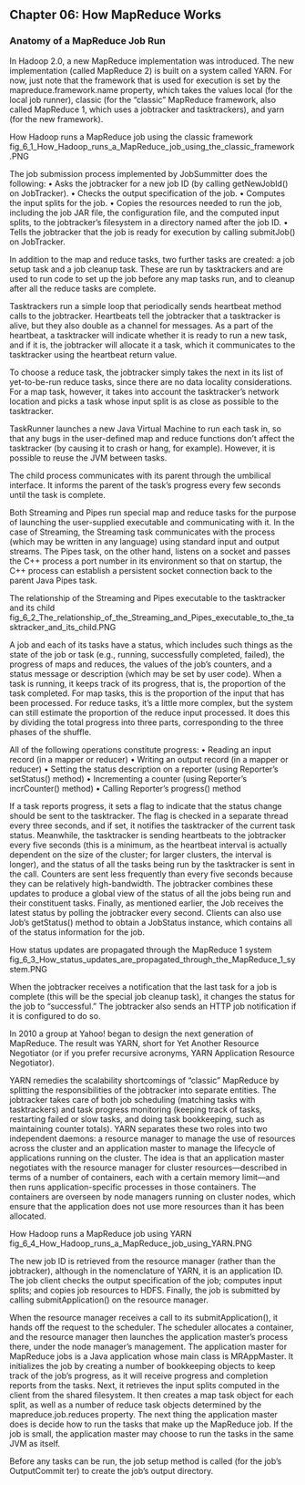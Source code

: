 ## Chapter 06: How MapReduce Works

### Anatomy of a MapReduce Job Run

In Hadoop 2.0, a new MapReduce implementation was introduced. The new implementation (called MapReduce 2) is built on a system called YARN. For now, just note that the framework that is used for
execution is set by the mapreduce.framework.name property, which takes the values
local (for the local job runner), classic (for the “classic” MapReduce framework, also
called MapReduce 1, which uses a jobtracker and tasktrackers), and yarn (for the new
framework).

How Hadoop runs a MapReduce job using the classic framework
fig_6_1_How_Hadoop_runs_a_MapReduce_job_using_the_classic_framework.PNG

The job submission process implemented by JobSummitter does the following:
• Asks the jobtracker for a new job ID (by calling getNewJobId() on JobTracker).
• Checks the output specification of the job.
• Computes the input splits for the job.
• Copies the resources needed to run the job, including the job JAR file, the configuration file, and the computed input splits, to the jobtracker’s filesystem in a
directory named after the job ID.
• Tells the jobtracker that the job is ready for execution by calling submitJob() on
JobTracker.


In addition to the map and reduce tasks, two further tasks are created: a job setup task
and a job cleanup task. These are run by tasktrackers and are used to run code to set
up the job before any map tasks run, and to cleanup after all the reduce tasks are
complete.


Tasktrackers run a simple loop that periodically sends heartbeat method calls to the
jobtracker. Heartbeats tell the jobtracker that a tasktracker is alive, but they also double
as a channel for messages. As a part of the heartbeat, a tasktracker will indicate whether
it is ready to run a new task, and if it is, the jobtracker will allocate it a task, which it
communicates to the tasktracker using the heartbeat return value.

To choose a reduce task, the jobtracker simply takes the next in its list of yet-to-be-run
reduce tasks, since there are no data locality considerations. For a map task, however,
it takes into account the tasktracker’s network location and picks a task whose input
split is as close as possible to the tasktracker.

TaskRunner launches a new Java Virtual Machine to run each task in, so that any bugs in the user-defined map and reduce functions don’t affect the
tasktracker (by causing it to crash or hang, for example). However, it is possible to
reuse the JVM between tasks.

The child process communicates with its parent through the umbilical interface. It informs the parent of the task’s progress every few seconds until the task is complete.

Both Streaming and Pipes run special map and reduce tasks for the
purpose of launching the user-supplied executable and communicating with it.
In the case of Streaming, the Streaming task communicates with the process (which
may be written in any language) using standard input and output streams. The Pipes
task, on the other hand, listens on a socket and passes the C++ process a port number
in its environment so that on startup, the C++ process can establish a persistent socket
connection back to the parent Java Pipes task.

The relationship of the Streaming and Pipes executable to the tasktracker and its child
fig_6_2_The_relationship_of_the_Streaming_and_Pipes_executable_to_the_tasktracker_and_its_child.PNG


A job and each of its tasks have a status, which
includes such things as the state of the job or task (e.g., running, successfully completed,
failed), the progress of maps and reduces, the values of the job’s counters, and a status
message or description (which may be set by user code).
When a task is running, it keeps track of its progress, that is, the proportion of the task
completed. For map tasks, this is the proportion of the input that has been processed.
For reduce tasks, it’s a little more complex, but the system can still estimate the proportion of the reduce input processed. It does this by dividing the total progress into
three parts, corresponding to the three phases of the shuffle.


All of the following operations constitute progress:
• Reading an input record (in a mapper or reducer)
• Writing an output record (in a mapper or reducer)
• Setting the status description on a reporter (using Reporter’s setStatus() method)
• Incrementing a counter (using Reporter’s incrCounter() method)
• Calling Reporter’s progress() method

If a task reports progress, it sets a flag to indicate that the status change should be sent
to the tasktracker. The flag is checked in a separate thread every three seconds, and if
set, it notifies the tasktracker of the current task status. Meanwhile, the tasktracker is
sending heartbeats to the jobtracker every five seconds (this is a minimum, as the
heartbeat interval is actually dependent on the size of the cluster; for larger clusters,
the interval is longer), and the status of all the tasks being run by the tasktracker is sent
in the call. Counters are sent less frequently than every five seconds because they can
be relatively high-bandwidth.
The jobtracker combines these updates to produce a global view of the status of all the
jobs being run and their constituent tasks. Finally, as mentioned earlier, the Job receives
the latest status by polling the jobtracker every second. Clients can also use Job’s
getStatus() method to obtain a JobStatus instance, which contains all of the status
information for the job.


How status updates are propagated through the MapReduce 1 system
fig_6_3_How_status_updates_are_propagated_through_the_MapReduce_1_system.PNG


When the jobtracker receives a notification that the last task for a job is complete (this
will be the special job cleanup task), it changes the status for the job to “successful.”
The jobtracker also sends an HTTP job notification if it is configured to do so.

In 2010 a group
at Yahoo! began to design the next generation of MapReduce. The result was YARN,
short for Yet Another Resource Negotiator (or if you prefer recursive acronyms, YARN
Application Resource Negotiator).

YARN remedies the scalability shortcomings of “classic” MapReduce by splitting the
responsibilities of the jobtracker into separate entities. The jobtracker takes care of both
job scheduling (matching tasks with tasktrackers) and task progress monitoring (keeping track of tasks, restarting failed or slow tasks, and doing task bookkeeping, such as
maintaining counter totals).
YARN separates these two roles into two independent daemons: a resource manager
to manage the use of resources across the cluster and an application master to manage
the lifecycle of applications running on the cluster. The idea is that an application
master negotiates with the resource manager for cluster resources—described in terms
of a number of containers, each with a certain memory limit—and then runs application-specific processes in those containers. The containers are overseen by node managers running on cluster nodes, which ensure that the application does not use more
resources than it has been allocated.

How Hadoop runs a MapReduce job using YARN
fig_6_4_How_Hadoop_runs_a_MapReduce_job_using_YARN.PNG

The new job ID is retrieved from the resource manager (rather than
the jobtracker), although in the nomenclature of YARN, it is an application ID. The job client checks the output specification of the job; computes input splits; and copies
job resources to HDFS. Finally, the job is submitted by calling submitApplication() on the resource
manager.

When the resource manager receives a call to its submitApplication(), it hands off the
request to the scheduler. The scheduler allocates a container, and the resource manager
then launches the application master’s process there, under the node manager’s management.
The application master for MapReduce jobs is a Java application whose main class is
MRAppMaster. It initializes the job by creating a number of bookkeeping objects to keep
track of the job’s progress, as it will receive progress and completion reports from the
tasks. Next, it retrieves the input splits computed in the client from the shared
filesystem. It then creates a map task object for each split, as well as a number
of reduce task objects determined by the mapreduce.job.reduces property.
The next thing the application master does is decide how to run the tasks that make
up the MapReduce job. If the job is small, the application master may choose to run
the tasks in the same JVM as itself.

Before any tasks can be run, the job setup method is called (for the job’s OutputCommit
ter) to create the job’s output directory.